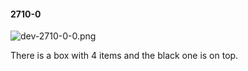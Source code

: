#### 2710-0
![dev-2710-0-0.png](https://github.com/lil-lab/nlvr/raw/master/nlvr/dev/images/3/dev-2710-0-0.png "dev-2710-0-0.png")

There is a box with 4 items and the black one is on top.